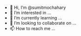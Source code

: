 - 👋 Hi, I’m @sumitmochahary
- 👀 I’m interested in ...
- 🌱 I’m currently learning ...
- 💞️ I’m looking to collaborate on ...
- 📫 How to reach me ...

<!---
sumitmochahary/sumitmochahary is a ✨ special ✨ repository because its `README.md` (this file) appears on your GitHub profile.
You can click the Preview link to take a look at your changes.
--->
